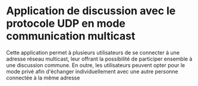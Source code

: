 # Application de discussion avec le protocole UDP en mode communication multicast

Cette application permet à plusieurs utilisateurs de se connecter à une adresse réseau multicast, leur offrant la possibilité de participer ensemble à une discussion commune. En outre, les utilisateurs peuvent opter pour le mode privé afin d'échanger individuellement avec une autre personne connectée à la même adresse
